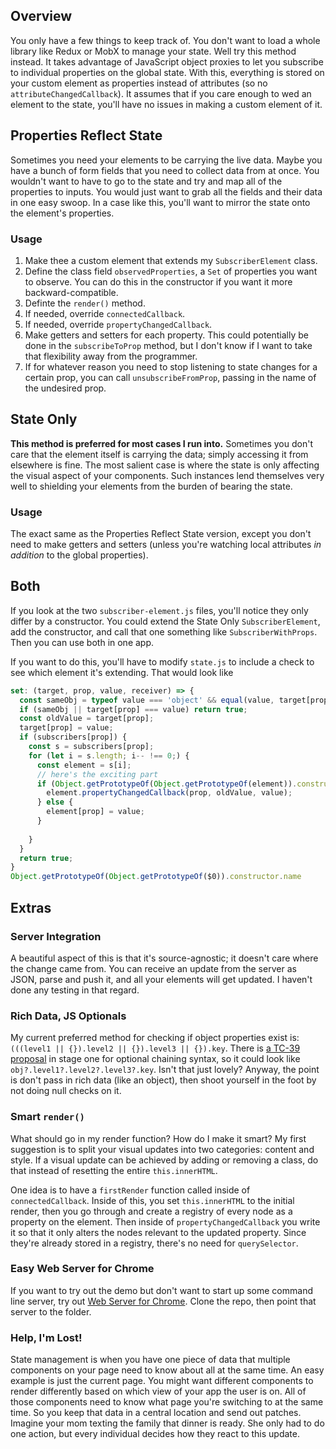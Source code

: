 ## Overview
You only have a few things to keep track of. You don't want to load a whole library like Redux or MobX to manage your state. Well try this method instead. It takes advantage of JavaScript object proxies to let you subscribe to individual properties on the global state. With this, everything is stored on your custom element as properties instead of attributes (so no `attributeChangedCallback`). It assumes that if you care enough to wed an element to the state, you'll have no issues in making a custom element of it.

## Properties Reflect State
Sometimes you need your elements to be carrying the live data. Maybe you have a bunch of form fields that you need to collect data from at once. You wouldn't want to have to go to the state and try and map all of the properties to inputs. You would just want to grab all the fields and their data in one easy swoop. In a case like this, you'll want to mirror the state onto the element's properties.

### Usage
1. Make thee a custom element that extends my `SubscriberElement` class.
1. Define the class field `observedProperties`, a `Set` of properties you want to observe. You can do this in the constructor if you want it more backward-compatible.
1. Definte the `render()` method.
1. If needed, override `connectedCallback`.
1. If needed, override `propertyChangedCallback`.
1. Make getters and setters for each property. This could potentially be done in the `subscribeToProp` method, but I don't know if I want to take that flexibility away from the programmer.
1. If for whatever reason you need to stop listening to state changes for a certain prop, you can call `unsubscribeFromProp`, passing in the name of the undesired prop.

## State Only
**This method is preferred for most cases I run into.** Sometimes you don't care that the element itself is carrying the data; simply accessing it from elsewhere is fine. The most salient case is where the state is only affecting the visual aspect of your components. Such instances lend themselves very well to shielding your elements from the burden of bearing the state.

### Usage
The exact same as the Properties Reflect State version, except you don't need to make getters and setters (unless you're watching local attributes *in addition* to the global properties).

## Both
If you look at the two `subscriber-element.js` files, you'll notice they only differ by a constructor. You could extend the State Only `SubscriberElement`, add the constructor, and call that one something like `SubscriberWithProps`. Then you can use both in one app.

If you want to do this, you'll have to modify `state.js` to include a check to see which element it's extending. That would look like

```javascript
set: (target, prop, value, receiver) => {
  const sameObj = typeof value === 'object' && equal(value, target[prop]);
  if (sameObj || target[prop] === value) return true;
  const oldValue = target[prop];
  target[prop] = value;
  if (subscribers[prop]) {
    const s = subscribers[prop];
    for (let i = s.length; i-- !== 0;) {
      const element = s[i];
      // here's the exciting part
      if (Object.getPrototypeOf(Object.getPrototypeOf(element)).constructor.name === 'SubscriberElement') {
        element.propertyChangedCallback(prop, oldValue, value);
      } else {
        element[prop] = value;
      }
      
    }
  }
  return true;
}
Object.getPrototypeOf(Object.getPrototypeOf($0)).constructor.name
```

## Extras
### Server Integration
A beautiful aspect of this is that it's source-agnostic; it doesn't care where the change came from. You can receive an update from the server as JSON, parse and push it, and all your elements will get updated. I haven't done any testing in that regard.

### Rich Data, JS Optionals
My current preferred method for checking if object properties exist is: `(((level1 || {}).level2 || {}).level3 || {}).key`. There is [a TC-39 proposal](https://github.com/tc39/proposal-optional-chaining) in stage one for optional chaining syntax, so it could look like `obj?.level1?.level2?.level3?.key`. Isn't that just lovely? Anyway, the point is don't pass in rich data (like an object), then shoot yourself in the foot by not doing null checks on it.

### Smart `render()`
What should go in my render function? How do I make it smart? My first suggestion is to split your visual updates into two categories: content and style. If a visual update can be achieved by adding or removing a class, do that instead of resetting the entire `this.innerHTML`.

One idea is to have a `firstRender` function called inside of `connectedCallback`. Inside of this, you set `this.innerHTML` to the initial render, then you go through and create a registry of every node as a property on the element. Then inside of `propertyChangedCallback` you write it so that it only alters the nodes relevant to the updated property. Since they're already stored in a registry, there's no need for `querySelector`.

### Easy Web Server for Chrome
If you want to try out the demo but don't want to start up some command line server, try out [Web Server for Chrome](https://chrome.google.com/webstore/detail/web-server-for-chrome/ofhbbkphhbklhfoeikjpcbhemlocgigb?hl=en). Clone the repo, then point that server to the folder.

### Help, I'm Lost!
State management is when you have one piece of data that multiple components on your page need to know about all at the same time. An easy example is just the current page. You might want different components to render differently based on which view of your app the user is on. All of those components need to know what page you're switching to at the same time. So you keep that data in a central location and send out patches. Imagine your mom texting the family that dinner is ready. She only had to do one action, but every individual decides how they react to this update.

